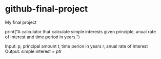 # github-final-project
My final project

print("A calculator that calculate simple interests given principle, anual rate of interest and time period in years.")

Input:
p, principal amount 
t, time perion in years
r, anual rate of interest 
Output:
simple interest = p*t*r
